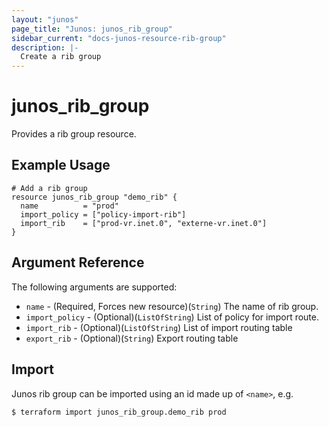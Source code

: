 ```yaml
---
layout: "junos"
page_title: "Junos: junos_rib_group"
sidebar_current: "docs-junos-resource-rib-group"
description: |-
  Create a rib group
---
```


# junos_rib_group

Provides a rib group resource.

## Example Usage

```hcl
# Add a rib group
resource junos_rib_group "demo_rib" {
  name          = "prod"
  import_policy = ["policy-import-rib"]
  import_rib    = ["prod-vr.inet.0", "externe-vr.inet.0"]
}
```

## Argument Reference

The following arguments are supported:

* `name` - (Required, Forces new resource)(`String`) The name of rib group.
* `import_policy` - (Optional)(`ListOfString`) List of policy for import route.
* `import_rib` - (Optional)(`ListOfString`) List of import routing table
* `export_rib` - (Optional)(`String`) Export routing table

## Import

Junos rib group can be imported using an id made up of `<name>`, e.g.

```shell
$ terraform import junos_rib_group.demo_rib prod
```
